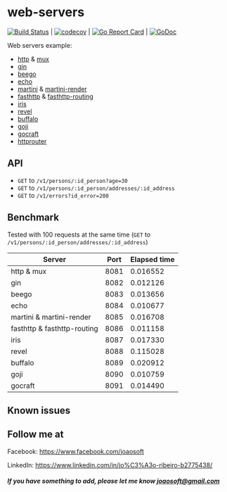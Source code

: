 # web-servers
[![Build Status](https://travis-ci.org/joaosoft/web-servers.svg?branch=master)](https://travis-ci.org/joaosoft/web-servers) | [![codecov](https://codecov.io/gh/joaosoft/web-servers/branch/master/graph/badge.svg)](https://codecov.io/gh/joaosoft/web-servers) | [![Go Report Card](https://goreportcard.com/badge/github.com/joaosoft/web-servers)](https://goreportcard.com/report/github.com/joaosoft/web-servers) | [![GoDoc](https://godoc.org/github.com/joaosoft/web-servers?status.svg)](https://godoc.org/github.com/joaosoft/web-servers)

Web servers example:
* [http](https://github.com/golang/go/blob/master/src/net/http) & [mux](https://github.com/gorilla/mux)
* [gin](https://github.com/gin-gonic/gin)
* [beego](https://github.com/beego/beego)
* [echo](https://github.com/labstack/echo)
* [martini](https://github.com/go-martini/martini) & [martini-render](https://github.com/martini-contrib/render)
* [fasthttp](https://github.com/valyala/fasthttp) & [fasthttp-routing](https://github.com/qiangxue/fasthttp-routing)
* [iris](https://github.com/kataras/iris) 
* [revel](https://github.com/revel/revel) 
* [buffalo](https://github.com/gobuffalo/buffalo) 
* [goji](https://github.com/goji/goji) 
* [gocraft](https://github.com/gocraft/web) 
* [httprouter](github.com/julienschmidt/httprouter) 

## API
- `GET` to `/v1/persons/:id_person?age=30`
- `GET` to `/v1/persons/:id_person/addresses/:id_address`
- `GET` to `/v1/errors?id_error=200`

## Benchmark
Tested with 100 requests at the same time 
(`GET` to `/v1/persons/:id_person/addresses/:id_address`)

|Server|Port|Elapsed time|
|------|----|------------|
|http & mux|8081|0.016552|
|gin|8082|0.012126|
|beego|8083|0.013656|
|echo|8084|0.010677|
|martini & martini-render|8085|0.016708|
|fasthttp & fasthttp-routing|8086|0.011158|
|iris|8087|0.017330|
|revel|8088|0.115028|
|buffalo|8089|0.020912|
|goji|8090|0.010759|
|gocraft|8091|0.014490|

## Known issues

## Follow me at
Facebook: https://www.facebook.com/joaosoft

LinkedIn: https://www.linkedin.com/in/jo%C3%A3o-ribeiro-b2775438/

##### If you have something to add, please let me know joaosoft@gmail.com
